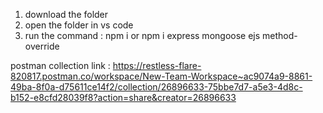 1. download the folder
2. open the folder in vs code
3. run the command : npm i    or     npm i express mongoose ejs method-override

postman collection link : https://restless-flare-820817.postman.co/workspace/New-Team-Workspace~ac9074a9-8861-49ba-8f0a-d75611ce14f2/collection/26896633-75bbe7d7-a5e3-4d8c-b152-e8cfd28039f8?action=share&creator=26896633
